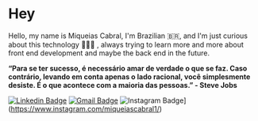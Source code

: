 # Hey
Hello, my name is Miqueias Cabral, I'm Brazilian 🇧🇷, and I'm just curious about this technology 👨🏼‍💻 , always trying to learn more and more about front end development and maybe the back end in the future.

**“Para se ter sucesso, é necessário amar de verdade o que se faz. Caso contrário, levando em conta apenas o lado racional, você simplesmente desiste. É o que acontece com a maioria das pessoas.”
           - Steve Jobs**

[![Linkedin Badge](https://img.shields.io/badge/-Miqueias%20Cabral-6633cc?style=flat-square&logo=Linkedin&logoColor=white&link=https://www.linkedin.com/in/miqueiascabral1/)](https://www.linkedin.com/in/miqueiascabral1/) 
[![Gmail Badge](https://img.shields.io/badge/-cabralmiqueias@gmail.com-6633cc?style=flat-square&logo=Gmail&logoColor=white&link=mailto:cabralmiqueias@gmail.com)](mailto:cabralmiqueias@gmail.com)
![Instagram Badge](https://img.shields.io/badge/-Miqueias%20Cabral-6633cc?style=flat-square&logo=Instagram&logoColor=white&link=https://www.instagram.com/devmiqueiascabral1/)](https://www.instagram.com/miqueiascabral1/) 
